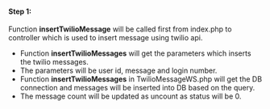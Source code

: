 #### Step 1:

Function **insertTwilioMessage** will be called first from index.php to controller which is used to insert message using twilio api.

- Function **insertTwilioMessages** will get the parameters which inserts the twilio messages.
- The parameters will be user id, message and login number.
- Function **insertTwilioMessages** in TwilioMessageWS.php will get the DB connection and messages will be inserted into DB based on the query.
- The message count will be updated as uncount as status will be 0. 
